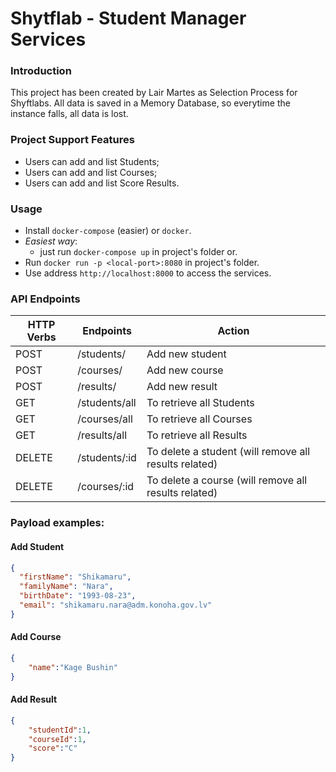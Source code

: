 # Shytflab - Student Manager Services
### Introduction
This project has been created by Lair Martes as Selection Process for Shyftlabs.  All data is saved in a Memory Database, so everytime the instance falls, all data is lost.
### Project Support Features
* Users can add and list Students;
* Users can add and list Courses;
* Users can add and list Score Results.
### Usage
* Install `docker-compose` (easier) or `docker`.
* _Easiest way_: 
  - just run `docker-compose up` in project's folder or.
* Run `docker run -p <local-port>:8080` in project's folder.
* Use address `http://localhost:8000` to access the services.
### API Endpoints
| HTTP Verbs | Endpoints     | Action                                                |
|------------|---------------|-------------------------------------------------------|
| POST       | /students/    | Add new student                                       |
| POST       | /courses/     | Add new course                                        |
| POST       | /results/     | Add new result                                        |
| GET        | /students/all | To retrieve all Students                              |
| GET        | /courses/all  | To retrieve all Courses                               |
| GET        | /results/all  | To retrieve all Results                               |
| DELETE     | /students/:id | To delete a student (will remove all results related) |
| DELETE     | /courses/:id  | To delete a course (will remove all results related)  |
### Payload examples:
#### Add Student
```json
{
  "firstName": "Shikamaru",
  "familyName": "Nara",
  "birthDate": "1993-08-23",
  "email": "shikamaru.nara@adm.konoha.gov.lv"
}
```

#### Add Course
```json
{
    "name":"Kage Bushin"
}
```

#### Add Result
```json
{
    "studentId":1,
    "courseId":1,
    "score":"C"
}
```
